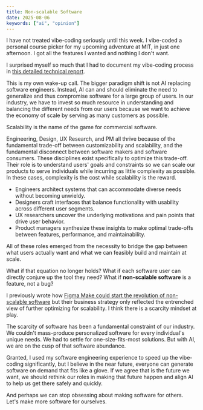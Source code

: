 ```yaml
---
title: Non-scalable Software
date: 2025-08-06
keywords: ["ai", "opinion"]
---
```


I have not treated vibe-coding seriously until this week. I vibe-coded a personal course picker for my upcoming adventure at MIT, in just one afternoon. I got all the features I wanted and nothing I don't want.

I surprised myself so much that I had to document my vibe-coding process in [this detailed technical report](./20250806-vibe-coding-mit-course-catalog.md).

This is my own wake-up call. The bigger paradigm shift is not AI replacing software engineers. Instead, AI can and should eliminate the need to generalize and thus compromise software for a large group of users. In our industry, we have to invest so much resource in understanding and balancing the different needs from our users because we want to achieve the economy of scale by serving as many customers as possible.

Scalability is the name of the game for commercial software.

Engineering, Design, UX Research, and PM all thrive because of the fundamental trade-off between customizability and scalability, and the fundamental disconnect between software makers and software consumers. These disciplines exist specifically to optimize this trade-off. Their role is to understand users' goals and constraints so we can scale our products to serve individuals while incurring as little complexity as possible. In these cases, complexity is the cost while scalability is the reward.

- Engineers architect systems that can accommodate diverse needs without becoming unwieldy.
- Designers craft interfaces that balance functionality with usability across different user segments.
- UX researchers uncover the underlying motivations and pain points that drive user behavior.
- Product managers synthesize these insights to make optimal trade-offs between features, performance, and maintainability.

All of these roles emerged from the necessity to bridge the gap between what users actually want and what we can feasibly build and maintain at scale.

What if that equation no longer holds? What if each software user can directly conjure up the tool they need? What if **non-scalable software** is a feature, not a bug?

I previously wrote how [Figma Make could start the revolution of non-scalable software](./20250727-future-of-design.md) but their business strategy only reflected the entrenched view of further optimizing for scalability. I think there is a scarcity mindset at play.

The scarcity of software has been a fundamental constraint of our industry. We couldn't mass-produce personalized software for every individual's unique needs. We had to settle for one-size-fits-most solutions. But with AI, we are on the cusp of that software abundance.

Granted, I used my software engineering experience to speed up the vibe-coding significantly, but I believe in the near future, everyone can generate software on demand that fits like a glove. If we agree that is the future we want, we should rethink our roles in making that future happen and align AI to help us get there safely and quickly.

And perhaps we can stop obsessing about making software for others. Let's make more software for ourselves.
